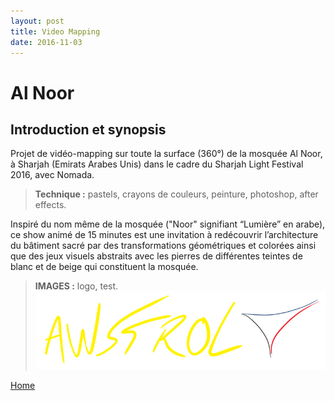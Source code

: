 ```yaml
---
layout: post
title: Video Mapping
date: 2016-11-03
---
```


# Al Noor

## Introduction et synopsis

Projet de vidéo-mapping sur toute la surface (360°) de la mosquée Al Noor, à Sharjah (Emirats Arabes Unis) dans le cadre du Sharjah Light Festival 2016, avec Nomada.

> **Technique :** pastels, crayons de couleurs, peinture, photoshop, after effects.

Inspiré du nom même de la mosquée ("Noor" signifiant “Lumière” en arabe), ce show animé de 15 minutes est une invitation à redécouvrir l’architecture du bâtiment sacré par des transformations géométriques et colorées ainsi que des jeux visuels abstraits avec les pierres de différentes teintes de blanc et de beige qui constituent la mosquée.

> **IMAGES :** logo, test. 
![](/assets/Awstrol%20logo.PNG)


<a href="">Home</a>
